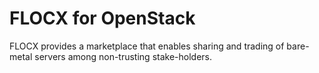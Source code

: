 # FLOCX for OpenStack

FLOCX provides a marketplace that enables sharing and trading of bare-metal servers among non-trusting stake-holders.
